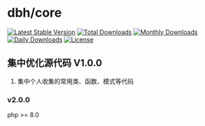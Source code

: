 # dbh/core

[![Latest Stable Version](https://poser.pugx.org/dbh/core/v/stable)](https://packagist.org/packages/dbh/core)
[![Total Downloads](https://poser.pugx.org/dbh/core/downloads)](https://packagist.org/packages/dbh/core)
[![Monthly Downloads](https://poser.pugx.org/dbh/core/d/monthly)](https://packagist.org/packages/dbh/core)
[![Daily Downloads](https://poser.pugx.org/dbh/core/d/daily)](https://packagist.org/packages/dbh/core)
[![License](https://poser.pugx.org/dbh/core/license)](https://packagist.org/packages/dbh/core)

## 集中优化源代码 V1.0.0

1. 集中个人收集的常用类、函数、模式等代码


### v2.0.0
php >= 8.0
